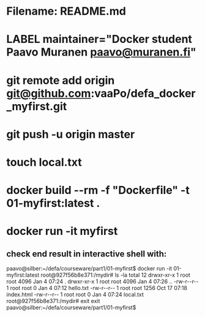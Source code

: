 # Filename: README.md
#  LABEL maintainer="Docker student Paavo Muranen <paavo@muranen.fi>"
#  git remote add origin git@github.com:vaaPo/defa_docker_myfirst.git
#  git push -u origin master
# 
# touch local.txt
# docker build --rm -f "Dockerfile" -t 01-myfirst:latest .
# 
# docker run -it myfirst
## check end result in interactive shell with:

paavo@silber:~/defa/courseware/part1/01-myfirst$ docker run -it 01-myfirst:latest 
root@927f56b8e371:/mydir# ls -la
total 12
drwxr-xr-x 1 root root 4096 Jan  4 07:24 .
drwxr-xr-x 1 root root 4096 Jan  4 07:26 ..
-rw-r--r-- 1 root root    0 Jan  4 07:12 hello.txt
-rw-r--r-- 1 root root 1256 Oct 17 07:18 index.html
-rw-r--r-- 1 root root    0 Jan  4 07:24 local.txt
root@927f56b8e371:/mydir# exit
exit
paavo@silber:~/defa/courseware/part1/01-myfirst$ 